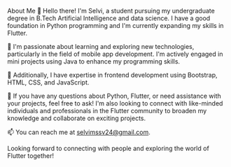 About Me
👋 Hello there! I'm Selvi, a student pursuing my undergraduate degree in B.Tech Artificial Intelligence and data science. I have a good foundation in Python programming and I'm currently expanding my skills in Flutter.

🌱 I'm passionate about learning and exploring new technologies, particularly in the field of mobile app development. I'm actively engaged in mini projects using Java to enhance my programming skills. 

🎈 Additionally, I have expertise in frontend development using Bootstrap, HTML, CSS, and JavaScript.

💬 If you have any questions about Python, Flutter, or need assistance with your projects, feel free to ask! I'm also looking to connect with like-minded individuals and professionals in the Flutter community to broaden my knowledge and collaborate on exciting projects.

📫 You can reach me at selvimssv24@gmail.com.


Looking forward to connecting with people and exploring the world of Flutter together!

